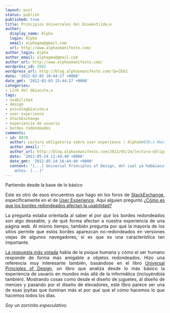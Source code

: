 ```yaml
---
layout: post
status: publish
published: true
title: Principios Universales del Dise&ntilde;o
author:
  display_name: Alpha
  login: Alpha
  email: alphagma@gmail.com
  url: http://www.alphasmanifesto.com/
author_login: Alpha
author_email: alphagma@gmail.com
author_url: http://www.alphasmanifesto.com/
wordpress_id: 3562
wordpress_url: http://blog.alphasmanifesto.com/?p=3562
date: '2012-02-03 10:44:27 +0000'
date_gmt: '2012-02-03 15:44:27 +0000'
categories:
- Link del d&iacute;a
tags:
- usabilidad
- design
- psicolog&iacute;a
- user experience
- StackExchange
- experiencia de usuario
- bordes redondeados
comments:
- id: 8870
  author: Lectura obligatoria sobre user experience | Alpha&#039;s Manifesto
  author_email: ''
  author_url: http://blog.alphasmanifesto.com/2012/05/24/lectura-obligatoria-sobre-user-experience/
  date: '2012-05-24 11:44:40 +0000'
  date_gmt: '2012-05-24 16:44:40 +0000'
  content: "[...] Universal Principles of Design, del cual ya hab&iacute;amos hablado
    antes. [...]"
---
```


Partiendo desde la base de lo básico

<p style="text-align: justify;">Este es otro de esos encuentros que hago en los foros de <a href="http://stackexchange.com/">StackExchange</a>, espec&iacute;ficamente en el de <a href="http://ux.stackexchange.com/">User Experience</a>. Aqu&iacute; alguien pregunt&oacute; <a href="http://ux.stackexchange.com/questions/11150/how-do-rounded-corners-affect-usability">&iquest;C&oacute;mo es que los bordes redondeados afectan la usabilidad?</a></p>
<p style="text-align: justify;">La pregunta estaba orientada al saber el <em>por qu&eacute;</em>&nbsp;los bordes redondeados son algo deseable, y de qu&eacute; forma afectan a nuestra experiencia de una p&aacute;gina web. Al mismo tiempo, tambi&eacute;n pregunta por qu&eacute; la mayor&iacute;a de los sitios permite que estos bordes aparezcan no-redondeados en versiones viejas de algunos navegadores, si es que es una caracter&iacute;stica tan importante.</p>
<p style="text-align: justify;"><a href="http://ux.stackexchange.com/a/11151/8702">La respuesta m&aacute;s votada</a> habla de la psique humana y c&oacute;mo el ser humano responde de forma m&aacute;s amigable a objetos redondeados. Hizo una referencia muy interesante tambi&eacute;n, bas&aacute;ndose en el libro <a href="http://stuffcreators.com/upod/">Universal Principles of Design</a>, un libro que analiza desde lo m&aacute;s b&aacute;sico la experiencia de usuario en mundos m&aacute;s all&aacute; de la inform&aacute;tica (incluy&eacute;ndola tambi&eacute;n). Mostrando cosas como desde el dise&ntilde;o de juguetes, al dise&ntilde;o de men&uacute;es y pasando por el dise&ntilde;o de elevadores, este libro parece ser una de esas joyitas que iluminan m&aacute;s el <em>por qu&eacute;</em>&nbsp;que el <em>c&oacute;mo</em>&nbsp;hacemos lo que hacemos todos los d&iacute;as.</p>
<p style="text-align: justify;"><em>Soy un zorrinito especulativo.</em></p>
